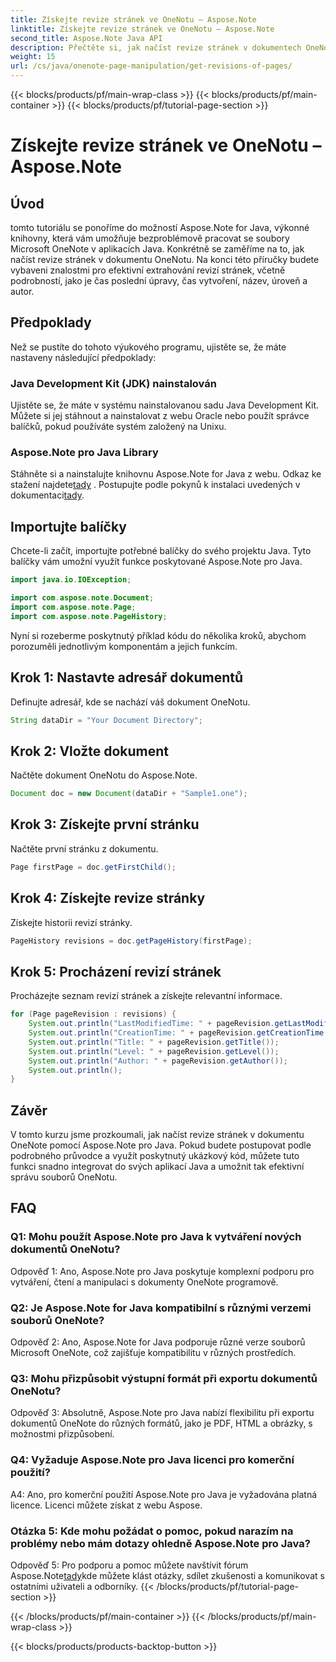 ```yaml
---
title: Získejte revize stránek ve OneNotu – Aspose.Note
linktitle: Získejte revize stránek ve OneNotu – Aspose.Note
second_title: Aspose.Note Java API
description: Přečtěte si, jak načíst revize stránek v dokumentech OneNotu pomocí Aspose.Note Java. Integrujte to do svých aplikací Java pro efektivní správu dokumentů.
weight: 15
url: /cs/java/onenote-page-manipulation/get-revisions-of-pages/
---
```


{{< blocks/products/pf/main-wrap-class >}}
{{< blocks/products/pf/main-container >}}
{{< blocks/products/pf/tutorial-page-section >}}

# Získejte revize stránek ve OneNotu – Aspose.Note

## Úvod

tomto tutoriálu se ponoříme do možností Aspose.Note for Java, výkonné knihovny, která vám umožňuje bezproblémově pracovat se soubory Microsoft OneNote v aplikacích Java. Konkrétně se zaměříme na to, jak načíst revize stránek v dokumentu OneNotu. Na konci této příručky budete vybaveni znalostmi pro efektivní extrahování revizí stránek, včetně podrobností, jako je čas poslední úpravy, čas vytvoření, název, úroveň a autor.

## Předpoklady

Než se pustíte do tohoto výukového programu, ujistěte se, že máte nastaveny následující předpoklady:

### Java Development Kit (JDK) nainstalován

Ujistěte se, že máte v systému nainstalovanou sadu Java Development Kit. Můžete si jej stáhnout a nainstalovat z webu Oracle nebo použít správce balíčků, pokud používáte systém založený na Unixu.

### Aspose.Note pro Java Library

 Stáhněte si a nainstalujte knihovnu Aspose.Note for Java z webu. Odkaz ke stažení najdete[tady](https://releases.aspose.com/note/java/) . Postupujte podle pokynů k instalaci uvedených v dokumentaci[tady](https://reference.aspose.com/note/java/).

## Importujte balíčky

Chcete-li začít, importujte potřebné balíčky do svého projektu Java. Tyto balíčky vám umožní využít funkce poskytované Aspose.Note pro Java.

```java
import java.io.IOException;

import com.aspose.note.Document;
import com.aspose.note.Page;
import com.aspose.note.PageHistory;
```

Nyní si rozeberme poskytnutý příklad kódu do několika kroků, abychom porozuměli jednotlivým komponentám a jejich funkcím.

## Krok 1: Nastavte adresář dokumentů

Definujte adresář, kde se nachází váš dokument OneNotu.

```java
String dataDir = "Your Document Directory";
```

## Krok 2: Vložte dokument

Načtěte dokument OneNotu do Aspose.Note.

```java
Document doc = new Document(dataDir + "Sample1.one");
```

## Krok 3: Získejte první stránku

Načtěte první stránku z dokumentu.

```java
Page firstPage = doc.getFirstChild();
```

## Krok 4: Získejte revize stránky

Získejte historii revizí stránky.

```java
PageHistory revisions = doc.getPageHistory(firstPage);
```

## Krok 5: Procházení revizí stránek

Procházejte seznam revizí stránek a získejte relevantní informace.

```java
for (Page pageRevision : revisions) {
    System.out.println("LastModifiedTime: " + pageRevision.getLastModifiedTime());
    System.out.println("CreationTime: " + pageRevision.getCreationTime());
    System.out.println("Title: " + pageRevision.getTitle());
    System.out.println("Level: " + pageRevision.getLevel());
    System.out.println("Author: " + pageRevision.getAuthor());
    System.out.println();
}
```

## Závěr

V tomto kurzu jsme prozkoumali, jak načíst revize stránek v dokumentu OneNote pomocí Aspose.Note pro Java. Pokud budete postupovat podle podrobného průvodce a využít poskytnutý ukázkový kód, můžete tuto funkci snadno integrovat do svých aplikací Java a umožnit tak efektivní správu souborů OneNotu.

## FAQ

### Q1: Mohu použít Aspose.Note pro Java k vytváření nových dokumentů OneNotu?

Odpověď 1: Ano, Aspose.Note pro Java poskytuje komplexní podporu pro vytváření, čtení a manipulaci s dokumenty OneNote programově.

### Q2: Je Aspose.Note for Java kompatibilní s různými verzemi souborů OneNote?

Odpověď 2: Ano, Aspose.Note for Java podporuje různé verze souborů Microsoft OneNote, což zajišťuje kompatibilitu v různých prostředích.

### Q3: Mohu přizpůsobit výstupní formát při exportu dokumentů OneNotu?

Odpověď 3: Absolutně, Aspose.Note pro Java nabízí flexibilitu při exportu dokumentů OneNote do různých formátů, jako je PDF, HTML a obrázky, s možnostmi přizpůsobení.

### Q4: Vyžaduje Aspose.Note pro Java licenci pro komerční použití?

A4: Ano, pro komerční použití Aspose.Note pro Java je vyžadována platná licence. Licenci můžete získat z webu Aspose.

### Otázka 5: Kde mohu požádat o pomoc, pokud narazím na problémy nebo mám dotazy ohledně Aspose.Note pro Java?

 Odpověď 5: Pro podporu a pomoc můžete navštívit fórum Aspose.Note[tady](https://forum.aspose.com/c/note/28)kde můžete klást otázky, sdílet zkušenosti a komunikovat s ostatními uživateli a odborníky.
{{< /blocks/products/pf/tutorial-page-section >}}

{{< /blocks/products/pf/main-container >}}
{{< /blocks/products/pf/main-wrap-class >}}

{{< blocks/products/products-backtop-button >}}

